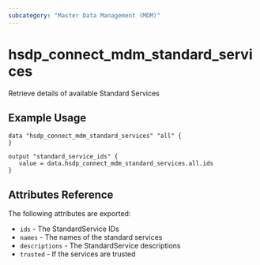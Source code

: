 ```yaml
---
subcategory: "Master Data Management (MDM)"
---
```


# hsdp_connect_mdm_standard_services

Retrieve details of available Standard Services

## Example Usage

```hcl
data "hsdp_connect_mdm_standard_services" "all" {
}
```

```hcl
output "standard_service_ids" {
   value = data.hsdp_connect_mdm_standard_services.all.ids
}
```

## Attributes Reference

The following attributes are exported:

* `ids` - The StandardService IDs
* `names` - The names of the standard services
* `descriptions` - The StandardService descriptions
* `trusted` - If the services are trusted
